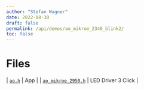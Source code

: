 ```yaml
---
author: "Stefan Wagner"
date: 2022-08-30
draft: false
permalink: /api/demos/ao_mikroe_2340_blink2/
toc: false
---
```


# Files

| [`ao.h`](ao.h.md) | App |
| [`ao_mikroe_2950.h`](ao_mikroe_2950.h.md) | LED Driver 3 Click |
